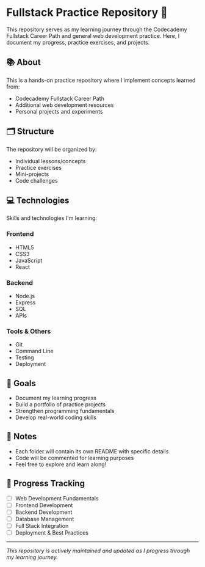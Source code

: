 # Fullstack Practice Repository 🚀

This repository serves as my learning journey through the Codecademy Fullstack Career Path and general web development practice. Here, I document my progress, practice exercises, and projects.

## 📚 About

This is a hands-on practice repository where I implement concepts learned from:
- Codecademy Fullstack Career Path
- Additional web development resources
- Personal projects and experiments

## 🗂️ Structure

The repository will be organized by:
- Individual lessons/concepts
- Practice exercises
- Mini-projects
- Code challenges

## 💻 Technologies

Skills and technologies I'm learning:

### Frontend
- HTML5
- CSS3
- JavaScript
- React

### Backend
- Node.js
- Express
- SQL
- APIs

### Tools & Others
- Git
- Command Line
- Testing
- Deployment

## 🎯 Goals

- Document my learning progress
- Build a portfolio of practice projects
- Strengthen programming fundamentals
- Develop real-world coding skills

## 📝 Notes

- Each folder will contain its own README with specific details
- Code will be commented for learning purposes
- Feel free to explore and learn along!

## 🔄 Progress Tracking

- [ ] Web Development Fundamentals
- [ ] Frontend Development
- [ ] Backend Development
- [ ] Database Management
- [ ] Full Stack Integration
- [ ] Deployment & Best Practices

---

*This repository is actively maintained and updated as I progress through my learning journey.*